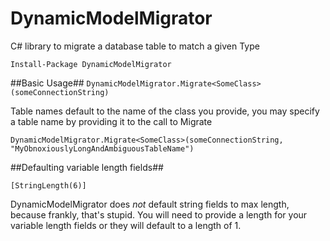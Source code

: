 # DynamicModelMigrator
C# library to migrate a database table to match a given Type

`Install-Package DynamicModelMigrator`

##Basic Usage##
`DynamicModelMigrator.Migrate<SomeClass>(someConnectionString)`


Table names default to the name of the class you provide, you may specify a table name by providing it to the call to Migrate

`DynamicModelMigrator.Migrate<SomeClass>(someConnectionString, "MyObnoxiouslyLongAndAmbiguousTableName")`

##Defaulting variable length fields##

`[StringLength(6)]`

DynamicModelMigrator does *not* default string fields to max length, because frankly, that's stupid. You will need to provide a length for your variable length fields or they will default to a length of 1.



